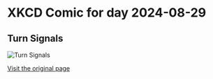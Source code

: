 
# XKCD Comic for day 2024-08-29

## Turn Signals

![Turn Signals](https://imgs.xkcd.com/comics/turn_signals.png "I'm not very good at meeting people.")

[Visit the original page](https://xkcd.com/165/)
